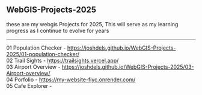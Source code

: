 ## WebGIS-Projects-2025
these are my webgis Projects for 2025, This will serve as my learning progress as I continue to evolve for years
<hr>

01 Population Checker - https://joshdels.github.io/WebGIS-Projects-2025/01-population-checker/ <br>
02 Trail Sights - https://trailsights.vercel.app/ <br>
03 Airport Overview - https://joshdels.github.io/WebGIS-Projects-2025/03-Airport-overview/  <br>
04 Porfolio - https://my-website-fiyc.onrender.com/ <br>
05 Cafe Explorer - 

